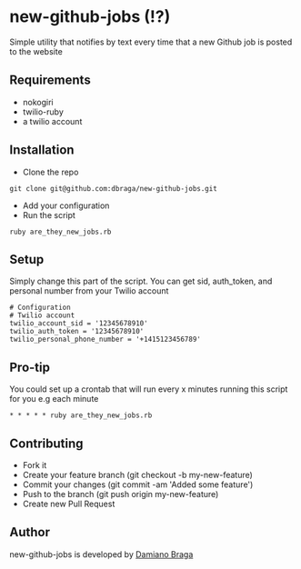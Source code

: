# new-github-jobs (!?)
Simple utility that notifies by text every time that a new Github job is posted to the website

## Requirements
- nokogiri
- twilio-ruby
- a twilio account 

## Installation

- Clone the repo

``` git clone git@github.com:dbraga/new-github-jobs.git ```

- Add your configuration
- Run the script 

``` ruby are_they_new_jobs.rb ```

## Setup
Simply change this part of the script. You can get sid, auth_token, and personal number from your Twilio account
```
# Configuration
# Twilio account
twilio_account_sid = '12345678910'
twilio_auth_token = '12345678910'
twilio_personal_phone_number = '+1415123456789'
```

## Pro-tip
You could set up a crontab that will run every x minutes running this script for you e.g each minute

``` * * * * * ruby are_they_new_jobs.rb ```

## Contributing
- Fork it
- Create your feature branch (git checkout -b my-new-feature)
- Commit your changes (git commit -am 'Added some feature')
- Push to the branch (git push origin my-new-feature)
- Create new Pull Request

## Author

new-github-jobs is developed by [Damiano Braga](https://github.com/dbraga)